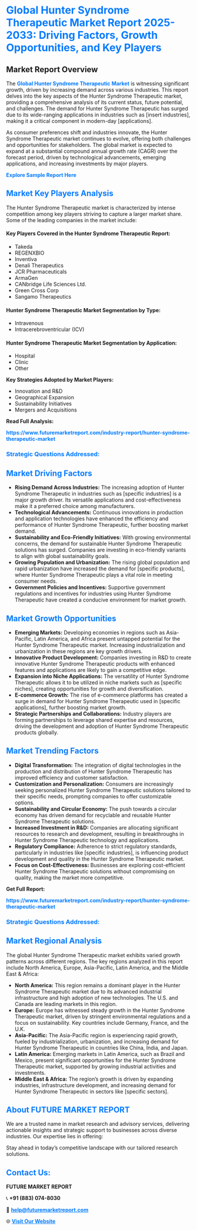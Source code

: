 <h1 style="color: #007BFF;">Global Hunter Syndrome Therapeutic Market Report 2025-2033: Driving Factors, Growth Opportunities, and Key Players</h1>

<section id="overview">
<h2>Market Report Overview</h2>
<p>The <a href="https://www.futuremarketreport.com/industry-report/hunter-syndrome-therapeutic-market" style="color: #007BFF; text-decoration: none;"><strong>Global Hunter Syndrome Therapeutic Market</strong></a> is witnessing significant growth, driven by increasing demand across various industries. This report delves into the key aspects of the Hunter Syndrome Therapeutic market, providing a comprehensive analysis of its current status, future potential, and challenges. The demand for Hunter Syndrome Therapeutic has surged due to its wide-ranging applications in industries such as [insert industries], making it a critical component in modern-day [applications].</p>
<p>As consumer preferences shift and industries innovate, the Hunter Syndrome Therapeutic market continues to evolve, offering both challenges and opportunities for stakeholders. The global market is expected to expand at a substantial compound annual growth rate (CAGR) over the forecast period, driven by technological advancements, emerging applications, and increasing investments by major players.</p>
</section>

<section id="overview">
<p><a href="https://www.futuremarketreport.com/request-sample/reportId=78163" style="color: #007BFF; text-decoration: none;"><strong>Explore Sample Report Here</strong></a></p>
</section>

<section id="key-players">
<h2 style="color: #007BFF;">Market Key Players Analysis</h2>
<p>The Hunter Syndrome Therapeutic market is characterized by intense competition among key players striving to capture a larger market share. Some of the leading companies in the market include:</p>
<h4>Key Players Covered in the Hunter Syndrome Therapeutic Report:</h4>
<ul><li>Takeda</li><li>REGENXBIO</li><li>Inventiva</li><li>Denali Therapeutics</li><li>JCR Pharmaceuticals</li><li>ArmaGen</li><li>CANbridge Life Sciences Ltd.</li><li>Green Cross Corp</li><li>Sangamo Therapeutics</li></ul>
<h4>Hunter Syndrome Therapeutic Market Segmentation by Type:</h4>
<ul><li>Intravenous</li><li>Intracerebroventricular (ICV)</li></ul>

<h4>Hunter Syndrome Therapeutic Market Segmentation by Application:</h4>
<ul><li>Hospital</li><li>Clinic</li><li>Other</li></ul>
<p><strong>Key Strategies Adopted by Market Players:</strong></p>
<ul>
<li>Innovation and R&D</li>
<li>Geographical Expansion</li>
<li>Sustainability Initiatives</li>
<li>Mergers and Acquisitions</li>
</ul>
</section>

<section>
<p><strong>Read Full Analysis: </strong></p><a href="https://www.futuremarketreport.com/industry-report/hunter-syndrome-therapeutic-market" style="color: #007BFF; text-decoration: none;"><strong>https://www.futuremarketreport.com/industry-report/hunter-syndrome-therapeutic-market</strong></a>
<h3 style="color: #007BFF;">Strategic Questions Addressed:</h3>
</section>

<section id="driving-factors">
<h2 style="color: #007BFF;">Market Driving Factors</h2>
<ul>
<li><strong>Rising Demand Across Industries:</strong> The increasing adoption of Hunter Syndrome Therapeutic in industries such as [specific industries] is a major growth driver. Its versatile applications and cost-effectiveness make it a preferred choice among manufacturers.</li>
<li><strong>Technological Advancements:</strong> Continuous innovations in production and application technologies have enhanced the efficiency and performance of Hunter Syndrome Therapeutic, further boosting market demand.</li>
<li><strong>Sustainability and Eco-Friendly Initiatives:</strong> With growing environmental concerns, the demand for sustainable Hunter Syndrome Therapeutic solutions has surged. Companies are investing in eco-friendly variants to align with global sustainability goals.</li>
<li><strong>Growing Population and Urbanization:</strong> The rising global population and rapid urbanization have increased the demand for [specific products], where Hunter Syndrome Therapeutic plays a vital role in meeting consumer needs.</li>
<li><strong>Government Policies and Incentives:</strong> Supportive government regulations and incentives for industries using Hunter Syndrome Therapeutic have created a conducive environment for market growth.</li>
</ul>
</section>

<section id="growth-opportunities">
<h2 style="color: #007BFF;">Market Growth Opportunities</h2>
<ul>
<li><strong>Emerging Markets:</strong> Developing economies in regions such as Asia-Pacific, Latin America, and Africa present untapped potential for the Hunter Syndrome Therapeutic market. Increasing industrialization and urbanization in these regions are key growth drivers.</li>
<li><strong>Innovative Product Development:</strong> Companies investing in R&D to create innovative Hunter Syndrome Therapeutic products with enhanced features and applications are likely to gain a competitive edge.</li>
<li><strong>Expansion into Niche Applications:</strong> The versatility of Hunter Syndrome Therapeutic allows it to be utilized in niche markets such as [specific niches], creating opportunities for growth and diversification.</li>
<li><strong>E-commerce Growth:</strong> The rise of e-commerce platforms has created a surge in demand for Hunter Syndrome Therapeutic used in [specific applications], further boosting market growth.</li>
<li><strong>Strategic Partnerships and Collaborations:</strong> Industry players are forming partnerships to leverage shared expertise and resources, driving the development and adoption of Hunter Syndrome Therapeutic products globally.</li>
</ul>
</section>

<section id="trending-factors">
<h2 style="color: #007BFF;">Market Trending Factors</h2>
<ul>
<li><strong>Digital Transformation:</strong> The integration of digital technologies in the production and distribution of Hunter Syndrome Therapeutic has improved efficiency and customer satisfaction.</li>
<li><strong>Customization and Personalization:</strong> Consumers are increasingly seeking personalized Hunter Syndrome Therapeutic solutions tailored to their specific needs, prompting companies to offer customizable options.</li>
<li><strong>Sustainability and Circular Economy:</strong> The push towards a circular economy has driven demand for recyclable and reusable Hunter Syndrome Therapeutic solutions.</li>
<li><strong>Increased Investment in R&D:</strong> Companies are allocating significant resources to research and development, resulting in breakthroughs in Hunter Syndrome Therapeutic technology and applications.</li>
<li><strong>Regulatory Compliance:</strong> Adherence to strict regulatory standards, particularly in industries like [specific industries], is influencing product development and quality in the Hunter Syndrome Therapeutic market.</li>
<li><strong>Focus on Cost-Effectiveness:</strong> Businesses are exploring cost-efficient Hunter Syndrome Therapeutic solutions without compromising on quality, making the market more competitive.</li>
</ul>
</section>

<section>
<p><strong>Get Full Report: </strong></p><a href="https://www.futuremarketreport.com/industry-report/hunter-syndrome-therapeutic-market" style="color: #007BFF; text-decoration: none;"><strong>https://www.futuremarketreport.com/industry-report/hunter-syndrome-therapeutic-market</strong></a>
<h3 style="color: #007BFF;">Strategic Questions Addressed:</h3>
</section>


<section id="regional-analysis">
<h2 style="color: #007BFF;">Market Regional Analysis</h2>
<p>The global Hunter Syndrome Therapeutic market exhibits varied growth patterns across different regions. The key regions analyzed in this report include North America, Europe, Asia-Pacific, Latin America, and the Middle East & Africa:</p>
<ul>
<li><strong>North America:</strong> This region remains a dominant player in the Hunter Syndrome Therapeutic market due to its advanced industrial infrastructure and high adoption of new technologies. The U.S. and Canada are leading markets in this region.</li>
<li><strong>Europe:</strong> Europe has witnessed steady growth in the Hunter Syndrome Therapeutic market, driven by stringent environmental regulations and a focus on sustainability. Key countries include Germany, France, and the U.K.</li>
<li><strong>Asia-Pacific:</strong> The Asia-Pacific region is experiencing rapid growth, fueled by industrialization, urbanization, and increasing demand for Hunter Syndrome Therapeutic in countries like China, India, and Japan.</li>
<li><strong>Latin America:</strong> Emerging markets in Latin America, such as Brazil and Mexico, present significant opportunities for the Hunter Syndrome Therapeutic market, supported by growing industrial activities and investments.</li>
<li><strong>Middle East & Africa:</strong> The region’s growth is driven by expanding industries, infrastructure development, and increasing demand for Hunter Syndrome Therapeutic in sectors like [specific sectors].</li>
</ul>
</section>

<footer>
<h2 style="color: #007BFF;">About FUTURE MARKET REPORT</h2>
<p>We are a trusted name in market research and advisory services, delivering actionable insights and strategic support to businesses across diverse industries. Our expertise lies in offering:</p>

<p>Stay ahead in today’s competitive landscape with our tailored research solutions.</p>

<h2 style="color: #007BFF;">Contact Us:</h2>
<p><strong>FUTURE MARKET REPORT</strong></p>
<p>📞 <strong>+91 (883) 074-8030</strong></p>
<p>📧 <strong><a href="mailto:help@futuremarketreport.com" style="color: #007BFF;">help@futuremarketreport.com</a></strong></p>
<p>🌐 <strong><a href="https://www.futuremarketreport.com/" style="color: #007BFF;">Visit Our Website</a></strong></p>
</footer>